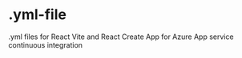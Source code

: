 # .yml-file
.yml files for React Vite and React Create App for Azure App service continuous integration
